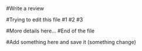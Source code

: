 #Write a review 

#Trying to edit this file 
#1
#2
#3

#More details here...
#End of the file 


#Add something here and save it (something change)
